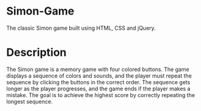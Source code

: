 # Simon-Game
The classic Simon game built using HTML, CSS and jQuery.

# Description
The Simon game is a memory game with four colored buttons. The game displays a sequence of colors and sounds, and the player must repeat the sequence by clicking the buttons in the correct order. The sequence gets longer as the player progresses, and the game ends if the player makes a mistake. The goal is to achieve the highest score by correctly repeating the longest sequence.

